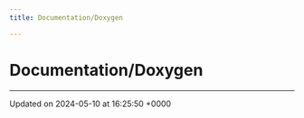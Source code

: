 ```yaml
---
title: Documentation/Doxygen

---
```


# Documentation/Doxygen








-------------------------------

Updated on 2024-05-10 at 16:25:50 +0000

